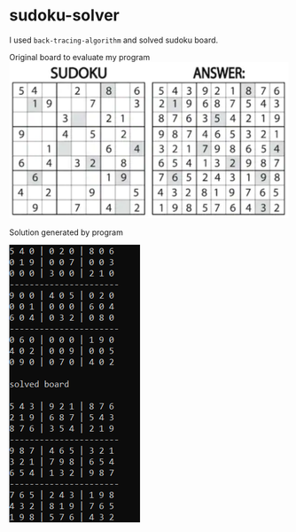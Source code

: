 #  sudoku-solver 

I used ``back-tracing-algorithm`` and solved sudoku board.

Original board to evaluate my program
![img](original.png)

Solution generated by program

![img](solved_by_python.png)
